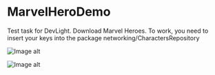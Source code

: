 # MarvelHeroDemo


Test task for DevLight.
Download Marvel Heroes.
To work, you need to insert your keys into the package networking/CharactersRepository


![Image alt](https://www.dropbox.com/s/6l9x87uidaioldr/photo_2020-02-24_12-29-35.jpg?dl=0)


![Image alt](https://www.dropbox.com/s/knfy7zmte61bren/photo_2020-02-24_12-29-36.jpg?dl=0)
